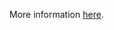 More information [here](https://docs.prismacloud.io/en/enterprise-edition/policy-reference/azure-policies/azure-networking-policies/azr-networking-165).
